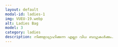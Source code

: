 ```yaml
---
layout: default
modal-id: ladies-1
img: VUEU-19.webp
alt: Ladies Bag
model: 3
category: ladies
description: നിങ്ങളാഗ്രഹിക്കുന്ന എല്ലാ വിധ ബാഗുകൾക്കും.
---
```

